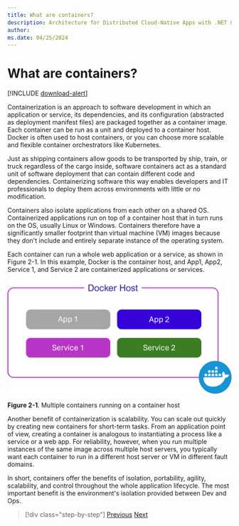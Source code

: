 ```yaml
---
title: What are containers?
description: Architecture for Distributed Cloud-Native Apps with .NET & Containers | What are containers
author: 
ms.date: 04/25/2024
---
```


# What are containers?

[!INCLUDE [download-alert](../includes/download-alert.md)]

Containerization is an approach to software development in which an application or service, its dependencies, and its configuration (abstracted as deployment manifest files) are packaged together as a container image. Each container can be run as a unit and deployed to a container host. Docker is often used to host containers, or you can choose more scalable and flexible container orchestrators like Kubernetes.

Just as shipping containers allow goods to be transported by ship, train, or truck regardless of the cargo inside, software containers act as a standard unit of software deployment that can contain different code and dependencies. Containerizing software this way enables developers and IT professionals to deploy them across environments with little or no modification.

Containers also isolate applications from each other on a shared OS. Containerized applications run on top of a container host that in turn runs on the OS, usually Linux or Windows. Containers therefore have a significantly smaller footprint than virtual machine (VM) images because they don't include and entirely separate instance of the operating system.

Each container can run a whole web application or a service, as shown in Figure 2-1. In this example, Docker is the container host, and App1, App2, Service 1, and Service 2 are containerized applications or services.

![Diagram showing four containers running in a VM or a server.](media/1-multiple-containers-single-host.png)

**Figure 2-1**. Multiple containers running on a container host

Another benefit of containerization is scalability. You can scale out quickly by creating new containers for short-term tasks. From an application point of view, creating a container is analogous to instantiating a process like a service or a web app. For reliability, however, when you run multiple instances of the same image across multiple host servers, you typically want each container to run in a different host server or VM in different fault domains.

In short, containers offer the benefits of isolation, portability, agility, scalability, and control throughout the whole application lifecycle. The most important benefit is the environment's isolation provided between Dev and Ops.

>[!div class="step-by-step"]
>[Previous](../introduction-to-cloud-native-development/candidate-apps-for-cloud-native.md)
>[Next](what-is-docker.md)
